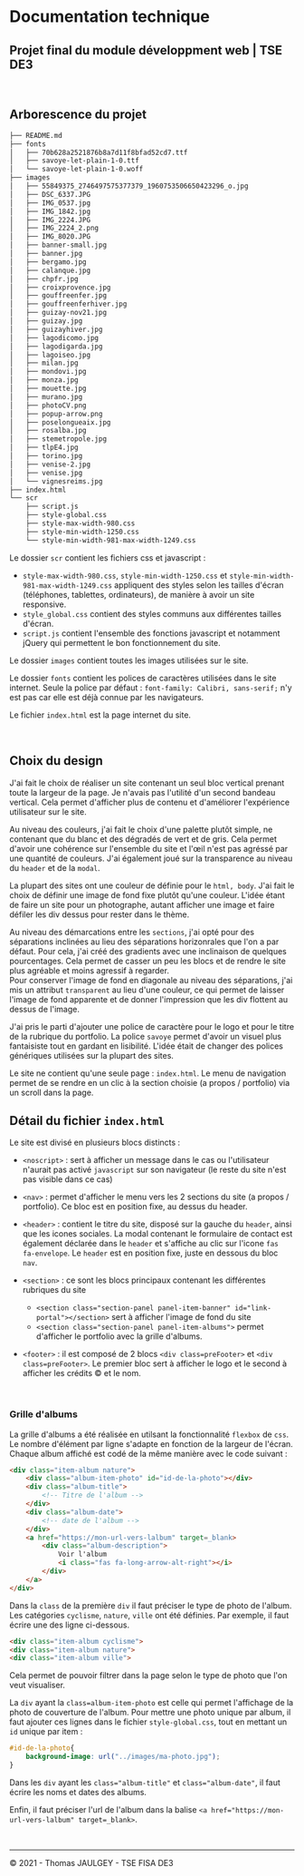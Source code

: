 # Documentation technique 
## Projet final du module développment web | TSE DE3
<br />

## Arborescence du projet
```bash
├── README.md
├── fonts
│   ├── 70b628a2521876b8a7d11f8bfad52cd7.ttf
│   ├── savoye-let-plain-1-0.ttf
│   └── savoye-let-plain-1-0.woff
├── images
│   ├── 55849375_2746497575377379_1960753506650423296_o.jpg
│   ├── DSC_6337.JPG
│   ├── IMG_0537.jpg
│   ├── IMG_1842.jpg
│   ├── IMG_2224.JPG
│   ├── IMG_2224_2.png
│   ├── IMG_8020.JPG
│   ├── banner-small.jpg
│   ├── banner.jpg
│   ├── bergamo.jpg
│   ├── calanque.jpg
│   ├── chpfr.jpg
│   ├── croixprovence.jpg
│   ├── gouffreenfer.jpg
│   ├── gouffreenferhiver.jpg
│   ├── guizay-nov21.jpg
│   ├── guizay.jpg
│   ├── guizayhiver.jpg
│   ├── lagodicomo.jpg
│   ├── lagodigarda.jpg
│   ├── lagoiseo.jpg
│   ├── milan.jpg
│   ├── mondovi.jpg
│   ├── monza.jpg
│   ├── mouette.jpg
│   ├── murano.jpg
│   ├── photoCV.png
│   ├── popup-arrow.png
│   ├── poselongueaix.jpg
│   ├── rosalba.jpg
│   ├── stemetropole.jpg
│   ├── tlpE4.jpg
│   ├── torino.jpg
│   ├── venise-2.jpg
│   ├── venise.jpg
│   └── vignesreims.jpg
├── index.html
└── scr
    ├── script.js
    ├── style-global.css
    ├── style-max-width-980.css
    ├── style-min-width-1250.css
    └── style-min-width-981-max-width-1249.css
```

Le dossier ```scr``` contient les fichiers css et javascript : 
- ```style-max-width-980.css```, ```style-min-width-1250.css``` et ```style-min-width-981-max-width-1249.css``` appliquent des styles selon les tailles d'écran (téléphones, tablettes, ordinateurs), de manière à avoir un site responsive.
-  ```style_global.css``` contient des styles communs aux différentes tailles d'écran.
- ```script.js``` contient l'ensemble des fonctions javascript et notamment jQuery qui permettent le bon fonctionnement du site.

Le dossier ```images``` contient toutes les images utilisées sur le site.

Le dossier ```fonts``` contient les polices de caractères utilisées dans le site internet. Seule la police par défaut : ```font-family: Calibri, sans-serif;``` n'y est pas car elle est déjà connue par les navigateurs.

Le fichier ```index.html``` est la page internet du site.

<br />

## Choix du design
J'ai fait le choix de réaliser un site contenant un seul bloc vertical prenant toute la largeur de la page. Je n'avais pas l'utilité d'un second bandeau vertical. Cela permet d'afficher plus de contenu et d'améliorer l'expérience utilisateur sur le site.

Au niveau des couleurs, j'ai fait le choix d'une palette plutôt simple, ne contenant que du blanc et des dégradés de vert et de gris. Cela permet d'avoir une cohérence sur l'ensemble du site et l'œil n'est pas agréssé par une quantité de couleurs. J'ai également joué sur la transparence au niveau du ```header``` et de la ```modal```. 

La plupart des sites ont une couleur de définie pour le ```html, body```. J'ai fait le choix de définir une image de fond fixe plutôt qu'une couleur. L'idée étant de faire un site pour un photographe, autant afficher une image et faire défiler les div dessus pour rester dans le thème.

Au niveau des démarcations entre les ```sections```, j'ai opté pour des séparations inclinées au lieu des séparations horizonrales que l'on a par défaut. Pour cela, j'ai créé des gradients avec une inclinaison de quelques pourcentages. Cela permet de casser un peu les blocs et de rendre le site plus agréable et moins agressif à regarder. 
<br />Pour conserver l'image de fond en diagonale au niveau des séparations, j'ai mis un attribut ```transparent``` au lieu d'une couleur, ce qui permet de laisser l'image de fond apparente et de donner l'impression que les div flottent au dessus de l'image. 

J'ai pris le parti d'ajouter une police de caractère pour le logo et pour le titre de la rubrique du portfolio. La police ```savoye``` permet d'avoir un visuel plus fantaisiste tout en gardant en lisibilité. L'idée était de changer des polices génériques utilisées sur la plupart des sites.

Le site ne contient qu'une seule page :  ```index.html```. Le menu de navigation permet de se rendre en un clic à la section choisie (a propos / portfolio) via un scroll dans la page.
<br />

## Détail du fichier ```index.html```
Le site est divisé en plusieurs blocs distincts : 
- ```<noscript>``` : sert à afficher un message dans le cas ou l'utilisateur n'aurait pas activé ```javascript``` sur son navigateur (le reste du site n'est pas visible dans ce cas)

- ```<nav>``` : permet d'afficher le menu vers les 2 sections du site (a propos / portfolio). Ce bloc est en  position fixe, au dessus du header.

- ```<header>``` : contient le titre du site, disposé sur la gauche du ```header```, ainsi que les icones sociales. La modal contenant le formulaire de contact est également déclarée dans le ```header``` et s'affiche au clic sur l'icone ```fas fa-envelope```. Le ```header``` est en position fixe, juste en dessous du bloc ```nav```.

- ```<section>``` : ce sont les blocs principaux contenant les différentes rubriques du site
    - ```<section class="section-panel panel-item-banner" id="link-portal"></section>``` sert à afficher l'image de fond du site
    - ```<section class="section-panel panel-item-albums">``` permet d'afficher le portfolio avec la grille d'albums.

- ```<footer>``` : il est composé de 2 blocs ```<div class=preFooter>``` et ```<div class=preFooter>```. Le premier bloc sert à afficher le logo et le second à afficher les crédits &copy; et le nom.

<br />

### Grille d'albums
La grille d'albums a été réalisée en utilsant la fonctionnalité ```flexbox``` de ```css```. Le nombre d'élément par ligne s'adapte en fonction de la largeur de l'écran. 
Chaque album affiché est codé de la même manière avec le code suivant :
```html
<div class="item-album nature">
    <div class="album-item-photo" id="id-de-la-photo"></div>
    <div class="album-title">
        <!-- Titre de l'album -->
    </div>
    <div class="album-date">
        <!-- date de l'album -->
    </div>
    <a href="https://mon-url-vers-lalbum" target=_blank>
        <div class="album-description">
            Voir l'album 
            <i class="fas fa-long-arrow-alt-right"></i>
        </div>
    </a>
</div>
```
Dans la ```class``` de la première ```div``` il faut préciser le type de photo de l'album. Les catégories ```cyclisme```, ```nature```, ```ville``` ont été définies. Par exemple, il faut écrire une des ligne ci-dessous.
```html
<div class="item-album cyclisme">
<div class="item-album nature">
<div class="item-album ville">
```
Cela permet de pouvoir filtrer dans la page selon le type de photo que l'on veut visualiser.

La ```div``` ayant la ```class=album-item-photo``` est celle qui permet l'affichage de la photo de couverture de l'album. 
Pour mettre une photo unique par album, il faut ajouter ces lignes dans le fichier ```style-global.css```, tout en mettant un ```id``` unique par item : 
```css
#id-de-la-photo{
    background-image: url("../images/ma-photo.jpg");
}
```
Dans les ```div``` ayant les ```class="album-title"``` et ```class="album-date"```, il faut écrire les noms et dates des albums.

Enfin, il faut préciser l'url de l'album dans la balise ```<a href="https://mon-url-vers-lalbum" target=_blank>```.

<br /><hr />
&copy; 2021 - Thomas JAULGEY - TSE FISA DE3